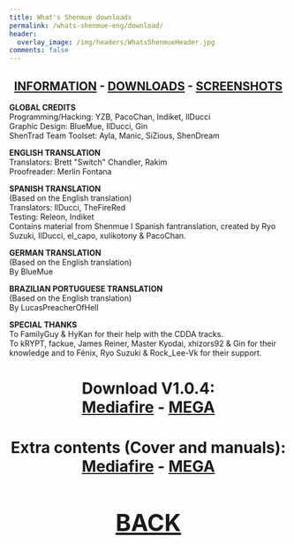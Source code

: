 ```yaml
---
title: What's Shenmue downloads
permalink: /whats-shenmue-eng/download/
header:
  overlay_image: /img/headers/WhatsShenmueHeader.jpg
comments: false
---
```

<h2 style="text-align: center;"><strong><a href="/whats-shenmue-eng/information/">INFORMATION</a> - <a href="/whats-shenmue-eng/download/">DOWNLOADS</a> - <a href="/whats-shenmue-eng/screenshots/">SCREENSHOTS</a></strong></h2>

**GLOBAL CREDITS**  
Programming/Hacking: YZB, PacoChan, Indiket, IlDucci  
Graphic Design: BlueMue, IlDucci, Gin  
ShenTrad Team Toolset: Ayla, Manic, SiZious, ShenDream

**ENGLISH TRANSLATION**  
Translators: Brett "Switch" Chandler, Rakim  
Proofreader: Merlin Fontana

**SPANISH TRANSLATION**  
(Based on the English translation)  
Translators: IlDucci, TheFireRed  
Testing: Releon, Indiket  
Contains material from Shenmue I Spanish fantranslation, created by Ryo Suzuki, 
IlDucci, el_capo, xulikotony &amp; PacoChan.

**GERMAN TRANSLATION**  
(Based on the English translation)  
By BlueMue

**BRAZILIAN PORTUGUESE TRANSLATION**  
(Based on the English translation)  
By LucasPreacherOfHell

**SPECIAL THANKS**  
To FamilyGuy &amp; HyKan for their help with the CDDA tracks.  
To kRYPT, fackue, James Reiner, Master Kyodai, xhizors92 &amp; Gin for their knowledge 
and to Fénix, Ryo Suzuki &amp; Rock_Lee-Vk for their support.

<h1 style="text-align: center;"><strong>Download V1.0.4:</strong><br><strong><a href="http://www.mediafire.com/download/lfr5nbrhe2q42xb/WhatsShenmue104.7z" target="_blank">Mediafire</a> - <a href="https://mega.nz/#!ZEcwySSA!-77BUlzGzhzmcCkJZ2kE6KsvBsFiPhmNcbMTuxayxxA" target="_blank">MEGA</a></strong></h1>

<h1 style="text-align: center;"><strong>Extra contents (Cover and manuals):<br><a href="http://www.mediafire.com/download/ls82yh9qcndrnw4/WhatsShenmueExtras-11.7z" target="_blank">Mediafire</a> - <a href="https://mega.nz/#!AV0H1ASK!Xqecv4NuZ__TAAo3B5Evss-b0jEO8ApOKsENzUYhntY" target="_blank">MEGA</a>

<h2 style="text-align: center;"><strong><a href="/whats-shenmue-eng/">BACK</a></strong></h2>
<br>
<br>
<br>

